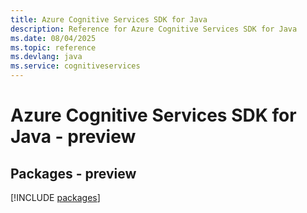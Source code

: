 ```yaml
---
title: Azure Cognitive Services SDK for Java
description: Reference for Azure Cognitive Services SDK for Java
ms.date: 08/04/2025
ms.topic: reference
ms.devlang: java
ms.service: cognitiveservices
---
```

# Azure Cognitive Services SDK for Java - preview
## Packages - preview
[!INCLUDE [packages](cognitive-services-index.md)]